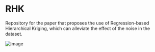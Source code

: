 # RHK
Repository for the paper that proposes the use of Regression-based Hierarchical Kriging, which can alleviate the effect of the noise in the dataset.

![image](https://github.com/sunwoong-yang/Regression-based_Hierarchical_Kriging/assets/65647892/2d8c6468-f4ee-4e2e-8fd1-d07eb12ea1ef)

